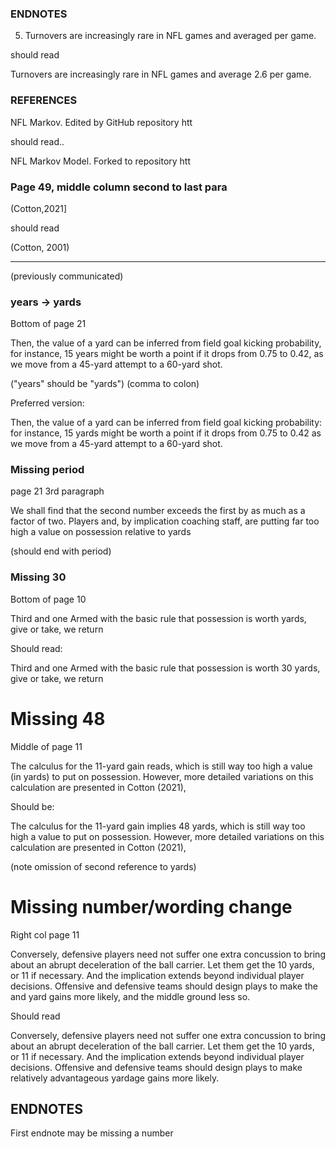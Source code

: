







### ENDNOTES 

5. Turnovers are increasingly rare in NFL games and
averaged per game.

should read

Turnovers are increasingly rare in NFL games and
average 2.6 per game.


### REFERENCES

NFL Markov. Edited by GitHub repository htt

should read.. 

NFL Markov Model. Forked to repository htt

### Page 49, middle column second to last para

(Cotton,2021]

should read 

(Cotton, 2001)














--------------------------
(previously communicated)


### years -> yards 
Bottom of page 21 

Then, the value of a yard can be inferred from field goal
kicking probability, for instance, 15 years might be
worth a point if it drops from 0.75 to 0.42, as we
move from a 45-yard attempt to a 60-yard shot.

("years" should be "yards") 
(comma to colon)

Preferred version: 

Then, the value of a yard can be inferred from field goal
kicking probability: for instance, 15 yards might be
worth a point if it drops from 0.75 to 0.42 as we
move from a 45-yard attempt to a 60-yard shot.

### Missing period
page 21 3rd paragraph 

We shall find that the second number exceeds
the first by as much as a factor of two. Players and,
by implication coaching staff, are putting far too
high a value on possession relative to yards

(should end with period)


### Missing 30 
Bottom of page 10

Third and one
Armed with the basic rule that possession
is worth yards, give or take, we return

Should read:

Third and one
Armed with the basic rule that possession
is worth 30 yards, give or take, we return


# Missing 48
Middle of page 11

The calculus for the 11-yard gain reads, which
is still way too high a value (in yards) to put on
possession. However, more detailed variations on
this calculation are presented in Cotton (2021),

Should be:

The calculus for the 11-yard gain implies 48 yards, which
is still way too high a value to put on
possession. However, more detailed variations on
this calculation are presented in Cotton (2021),

(note omission of second reference to yards)


# Missing number/wording change  
Right col page 11

Conversely, defensive players need not suffer
one extra concussion to bring about an abrupt
deceleration of the ball carrier. Let them get the
10 yards, or 11 if necessary. And the implication
extends beyond individual player decisions.
Offensive and defensive teams should design
plays to make the and yard gains more likely,
and the middle ground less so.

Should read

Conversely, defensive players need not suffer
one extra concussion to bring about an abrupt
deceleration of the ball carrier. Let them get the
10 yards, or 11 if necessary. And the implication
extends beyond individual player decisions.
Offensive and defensive teams should design
plays to make relatively advantageous yardage gains more likely.





## ENDNOTES

First endnote may be missing a number 
